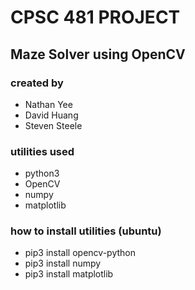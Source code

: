 # CPSC 481 PROJECT 
## Maze Solver using OpenCV
### created by 
- Nathan Yee
- David Huang
- Steven Steele 

### utilities used 
- python3
- OpenCV
- numpy
- matplotlib

### how to install utilities (ubuntu)
- pip3 install opencv-python
- pip3 install numpy
- pip3 install matplotlib